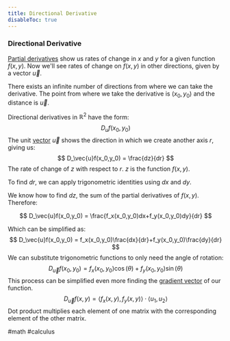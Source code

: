 ```yaml
---
title: Directional Derivative
disableToc: true
---
```


### Directional Derivative
[Partial derivatives](partial-derivatives.md) show us rates of change in $x$ and $y$ for a given function $f(x, y)$. Now we'll see rates of change on $f(x, y)$ in other directions, given by a vector $\vec{u}$.

There exists an infinite number of directions from where we can take the derivative. The point from where we take the derivative is $(x_0, y_0)$ and the distance is $\vec{u}$.

Directional derivatives in $\mathbb{R}^2$ have the form:
$$
D_uf(x_0,y_0)
$$
The unit [vector](vector.md) $\vec{u}$ shows the direction in which we create another axis $r$, giving us:
$$
D_\vec{u}f(x_0,y_0) = \frac{dz}{dr}
$$
The rate of change of $z$ with respect to $r$. $z$ is the function $f(x, y)$.

To find $dr$, we can apply trigonometric identities using $dx$ and $dy$.

We know how to find $dz$, the sum of the partial derivatives of $f(x,y)$. Therefore:

$$
D_\vec{u}f(x_0,y_0) = \frac{f_x(x_0,y_0)dx+f_y(x_0,y_0)dy}{dr}
$$

Which can be simplified as:
$$
D_\vec{u}f(x_0,y_0) = f_x(x_0,y_0)\frac{dx}{dr}+f_y(x_0,y_0)\frac{dy}{dr}
$$
We can substitute trigonometric functions to only need the angle of rotation:
$$
D_\vec{u}f(x_0,y_0) = f_x(x_0,y_0)\cos(\theta)+f_y(x_0,y_0)\sin(\theta)
$$
This process can be simplified even more finding the [gradient vector](gradient-vector.md) of our function.
$$
D_\vec{u}f(x,y) = \langle f_x(x,y),f_y(x,y)\rangle \cdot \langle u_1, u_2 \rangle
$$
Dot product multiplies each element of one matrix with the corresponding element of the other matrix.

#math #calculus 
